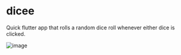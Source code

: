 # dicee

Quick flutter app that rolls a random dice roll whenever either dice is clicked.

![image](https://user-images.githubusercontent.com/121698193/213334442-abcb28f3-9d35-4499-9eb8-b91fe8f3774c.png)


